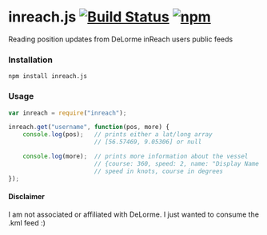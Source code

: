 # inreach.js [![Build Status](https://travis-ci.org/thomasbrueggemann/inreach.js.svg?branch=master)](https://travis-ci.org/thomasbrueggemann/inreach.js) [![npm](https://img.shields.io/badge/npm-1.1.4-blue.svg)](https://www.npmjs.com/package/ais)
Reading position updates from DeLorme inReach users public feeds

### Installation

``` npm install inreach.js ```

### Usage

```javascript
var inreach = require("inreach");

inreach.get("username", function(pos, more) {
    console.log(pos);   // prints either a lat/long array
                        // [56.57469, 9.05306] or null

    console.log(more);  // prints more information about the vessel
                        // {course: 360, speed: 2, name: "Display Name of InReach device"}
                        // speed in knots, course in degrees
});
```

#### Disclaimer

I am not associated or affiliated with DeLorme. I just wanted to consume the .kml feed :)
